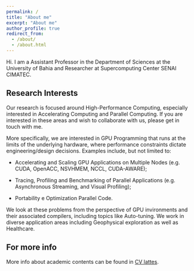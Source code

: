```yaml
---
permalink: /
title: "About me"
excerpt: "About me"
author_profile: true
redirect_from: 
  - /about/
  - /about.html
---
```


Hi. I am a Assistant Professor in the Department of Sciences at the University of Bahia and Researcher at Supercomputing Center SENAI CIMATEC.

Research Interests
------
Our research is focused around High-Performance Computing, especially interested in Accelerating Computing and Parallel Computing. If you are interested in these areas and wish to collaborate with us, please get in touch with me.

More specifically, we are interested in GPU Programming that runs at the limits of the underlying hardware, where performance constraints dictate engineering/design decisions. Examples include, but not limited to:

 * Accelerating and Scaling GPU Applications on Multiple Nodes (e.g. CUDA, OpenACC, NSVHMEM, NCCL, CUDA-AWARE);

 * Tracing, Profiling and Benchmarking of Parallel Applications (e.g. Asynchronous Streaming, and Visual Profiling);
 
 * Portability e Optimization Parallel Code.

We look at these problems from the perspective of GPU invironments and their associated compilers, including topics like Auto-tuning. We work in diverse application areas including Geophysical exploration as well as Healthcare.

For more info
------
More info about academic contents can be found in [CV lattes](http://lattes.cnpq.br/9222855062709254).
